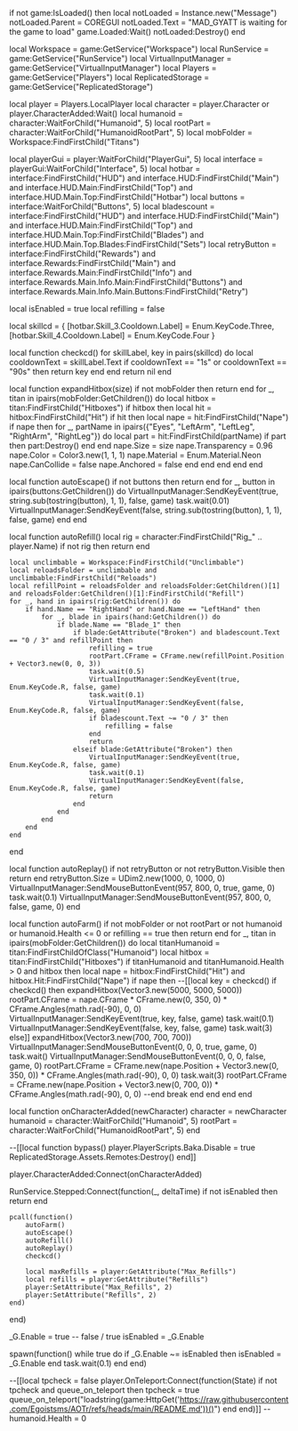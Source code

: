 if not game:IsLoaded() then
    local notLoaded = Instance.new("Message")
    notLoaded.Parent = COREGUI
    notLoaded.Text = "MAD_GYATT is waiting for the game to load"
    game.Loaded:Wait()
    notLoaded:Destroy()
end

local Workspace = game:GetService("Workspace")
local RunService = game:GetService("RunService")
local VirtualInputManager = game:GetService("VirtualInputManager")
local Players = game:GetService("Players")
local ReplicatedStorage = game:GetService("ReplicatedStorage")

local player = Players.LocalPlayer
local character = player.Character or player.CharacterAdded:Wait()
local humanoid = character:WaitForChild("Humanoid", 5)
local rootPart = character:WaitForChild("HumanoidRootPart", 5)
local mobFolder = Workspace:FindFirstChild("Titans")

local playerGui = player:WaitForChild("PlayerGui", 5)
local interface = playerGui:WaitForChild("Interface", 5)
local hotbar = interface:FindFirstChild("HUD") and interface.HUD:FindFirstChild("Main") and interface.HUD.Main:FindFirstChild("Top") and interface.HUD.Main.Top:FindFirstChild("Hotbar")
local buttons = interface:WaitForChild("Buttons", 5)
local bladescount = interface:FindFirstChild("HUD") and interface.HUD:FindFirstChild("Main") and interface.HUD.Main:FindFirstChild("Top") and interface.HUD.Main.Top:FindFirstChild("Blades") and interface.HUD.Main.Top.Blades:FindFirstChild("Sets")
local retryButton = interface:FindFirstChild("Rewards") and interface.Rewards:FindFirstChild("Main") and interface.Rewards.Main:FindFirstChild("Info") and interface.Rewards.Main.Info.Main:FindFirstChild("Buttons") and interface.Rewards.Main.Info.Main.Buttons:FindFirstChild("Retry")

local isEnabled = true
local refilling = false

local skillcd = {
    [hotbar.Skill_3.Cooldown.Label] = Enum.KeyCode.Three,
    [hotbar.Skill_4.Cooldown.Label] = Enum.KeyCode.Four
}

local function checkcd()
    for skillLabel, key in pairs(skillcd) do
        local cooldownText = skillLabel.Text
        if cooldownText == "1s" or cooldownText == "90s" then
            return key 
        end
    end
    return nil
end

local function expandHitbox(size)
    if not mobFolder then return end
    for _, titan in ipairs(mobFolder:GetChildren()) do
        local hitbox = titan:FindFirstChild("Hitboxes")
        if hitbox then
            local hit = hitbox:FindFirstChild("Hit")
            if hit then
                local nape = hit:FindFirstChild("Nape")
                if nape then
                    for _, partName in ipairs({"Eyes", "LeftArm", "LeftLeg", "RightArm", "RightLeg"}) do
                        local part = hit:FindFirstChild(partName)
                        if part then part:Destroy() end
                    end
                    nape.Size = size
                    nape.Transparency = 0.96
                    nape.Color = Color3.new(1, 1, 1)
                    nape.Material = Enum.Material.Neon
                    nape.CanCollide = false
                    nape.Anchored = false
                end
            end
        end
    end
end

local function autoEscape()
    if not buttons then return end
    for _, button in ipairs(buttons:GetChildren()) do
        VirtualInputManager:SendKeyEvent(true, string.sub(tostring(button), 1, 1), false, game)
        task.wait(0.01)
        VirtualInputManager:SendKeyEvent(false, string.sub(tostring(button), 1, 1), false, game)
    end
end

local function autoRefill()
    local rig = character:FindFirstChild("Rig_" .. player.Name)
    if not rig then return end

    local unclimbable = Workspace:FindFirstChild("Unclimbable")
    local reloadsFolder = unclimbable and unclimbable:FindFirstChild("Reloads")
    local refillPoint = reloadsFolder and reloadsFolder:GetChildren()[1] and reloadsFolder:GetChildren()[1]:FindFirstChild("Refill")
    for _, hand in ipairs(rig:GetChildren()) do
        if hand.Name == "RightHand" or hand.Name == "LeftHand" then
            for _, blade in ipairs(hand:GetChildren()) do
                if blade.Name == "Blade_1" then
                    if blade:GetAttribute("Broken") and bladescount.Text == "0 / 3" and refillPoint then
                        refilling = true
                        rootPart.CFrame = CFrame.new(refillPoint.Position + Vector3.new(0, 0, 3))
                        task.wait(0.5)
                        VirtualInputManager:SendKeyEvent(true, Enum.KeyCode.R, false, game)
                        task.wait(0.1)
                        VirtualInputManager:SendKeyEvent(false, Enum.KeyCode.R, false, game)
                        if bladescount.Text ~= "0 / 3" then
                            refilling = false
                        end
                        return
                    elseif blade:GetAttribute("Broken") then
                        VirtualInputManager:SendKeyEvent(true, Enum.KeyCode.R, false, game)
                        task.wait(0.1)
                        VirtualInputManager:SendKeyEvent(false, Enum.KeyCode.R, false, game)
                        return
                    end
                end
            end
        end
    end
end

local function autoReplay()
    if not retryButton or not retryButton.Visible then return end
    retryButton.Size = UDim2.new(1000, 0, 1000, 0)
    VirtualInputManager:SendMouseButtonEvent(957, 800, 0, true, game, 0)
    task.wait(0.1)
    VirtualInputManager:SendMouseButtonEvent(957, 800, 0, false, game, 0)
end

local function autoFarm()
    if not mobFolder or not rootPart or not humanoid or humanoid.Health <= 0  or refilling == true then return end
    for _, titan in ipairs(mobFolder:GetChildren()) do
        local titanHumanoid = titan:FindFirstChildOfClass("Humanoid")
        local hitbox = titan:FindFirstChild("Hitboxes")
        if titanHumanoid and titanHumanoid.Health > 0 and hitbox then
            local nape = hitbox:FindFirstChild("Hit") and hitbox.Hit:FindFirstChild("Nape")
            if nape then
                --[[local key = checkcd()
                if checkcd() then
                    expandHitbox(Vector3.new(5000, 5000, 5000))
                    rootPart.CFrame = nape.CFrame * CFrame.new(0, 350, 0) * CFrame.Angles(math.rad(-90), 0, 0)
                    VirtualInputManager:SendKeyEvent(true, key, false, game)
                    task.wait(0.1)
                    VirtualInputManager:SendKeyEvent(false, key, false, game)
                    task.wait(3)
                else]]
                    expandHitbox(Vector3.new(700, 700, 700))
                    VirtualInputManager:SendMouseButtonEvent(0, 0, 0, true, game, 0)
                    task.wait()
                    VirtualInputManager:SendMouseButtonEvent(0, 0, 0, false, game, 0)
                    rootPart.CFrame = CFrame.new(nape.Position + Vector3.new(0, 350, 0)) * CFrame.Angles(math.rad(-90), 0, 0)
                    task.wait(3)
                    rootPart.CFrame = CFrame.new(nape.Position + Vector3.new(0, 700, 0)) * CFrame.Angles(math.rad(-90), 0, 0)
                --end
                break
            end
        end
    end
end

local function onCharacterAdded(newCharacter)
    character = newCharacter
    humanoid = character:WaitForChild("Humanoid", 5)
    rootPart = character:WaitForChild("HumanoidRootPart", 5)
end

--[[local function bypass()
    player.PlayerScripts.Baka.Disable = true
    ReplicatedStorage.Assets.Remotes:Destroy()
end]]
    
player.CharacterAdded:Connect(onCharacterAdded)

RunService.Stepped:Connect(function(_, deltaTime)
    if not isEnabled then return end

    pcall(function()
        autoFarm()
        autoEscape()
        autoRefill()
        autoReplay()
        checkcd()

        local maxRefills = player:GetAttribute("Max_Refills")
        local refills = player:GetAttribute("Refills")
        player:SetAttribute("Max_Refills", 2)
        player:SetAttribute("Refills", 2)
    end)
end)

_G.Enable = true -- false / true
isEnabled = _G.Enable

spawn(function()
    while true do
        if _G.Enable ~= isEnabled then
            isEnabled = _G.Enable
        end
        task.wait(0.1)
    end
end)

--[[local tpcheck = false
player.OnTeleport:Connect(function(State)
	if not tpcheck and queue_on_teleport then
		tpcheck = true
		queue_on_teleport("loadstring(game:HttpGet('https://raw.githubusercontent.com/Egoistsms/AOTr/refs/heads/main/README.md'))()")
	end
end)]]
--humanoid.Health = 0
